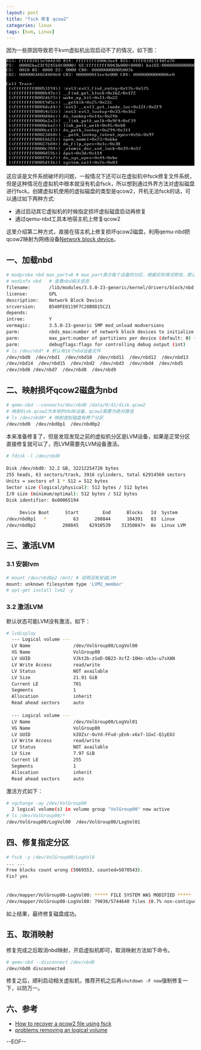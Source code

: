 ```yaml
---
layout: post
title: "fsck 修复 qcow2"
categories: linux
tags: [kvm, Linux]
---
```


因为一些原因导致若干kvm虚拟机出现启动不了的情况，如下图：


<img src="/images/boot_trouble.png">

这应该是文件系统破坏的问题，一般情况下还可以在虚拟机中fsck修复文件系统，但是这种情况在虚拟机中根本就没有机会fsck，所以想到通过外界方法对虚拟磁盘进行fsck。创建虚拟机使用的虚拟磁盘的类型是qcow2，开机无法fsck的话，可以通过如下两种方式:

* 通过启动其它虚拟机的时候指定损坏虚拟磁盘启动再修复
* 通过qemu-nbd工具本地宿主机上修复qcow2

这里介绍第二种方式，直接在宿主机上修复损坏qcow2磁盘，利用qemu-nbd把qcow2映射为网络设备[Network block device](http://en.wikipedia.org/wiki/Network_block_device)。

## 一、加载nbd

``` bash
# modprobe nbd max_part=8 # max_part表示每个设备的分区，根据实际情况修改，默认为0
# modinfo nbd   # 查看nbd相关信息
filename:       /lib/modules/3.5.0-23-generic/kernel/drivers/block/nbd.ko
license:        GPL
description:    Network Block Device
srcversion:     B540FE0119F7C28B9D15C21
depends:        
intree:         Y
vermagic:       3.5.0-23-generic SMP mod_unload modversions 
parm:           nbds_max:number of network block devices to initialize (default: 16) (int)
parm:           max_part:number of partitions per device (default: 0) (int)
parm:           debugflags:flags for controlling debug output (int)
# ls /dev/nbd* # 默认有16个nbd设备文件
/dev/nbd0  /dev/nbd1  /dev/nbd10  /dev/nbd11  /dev/nbd12  /dev/nbd13
/dev/nbd14  /dev/nbd15  /dev/nbd2  /dev/nbd3  /dev/nbd4  /dev/nbd5  
/dev/nbd6 /dev/nbd7  /dev/nbd8  /dev/nbd9
```

## 二、映射损坏qcow2磁盘为nbd

``` bash
# qemu-nbd --connect=/dev/nbd0 /data/0/41/disk.qcow2 
# 映射disk.qcow2为本地的nbd0设备，qcow2需要为绝对路径
# ls /dev/nbd0* # 映射虚拟磁盘有两个分区
/dev/nbd0  /dev/nbd0p1  /dev/nbd0p2
```

本来准备修复了，但是发现发现之前的虚拟机分区是LVM设备，如果是正常分区直接修复就可以了，而LVM需要先LVM设备激活。

``` bash
# fdisk -l /dev/nbd0

Disk /dev/nbd0: 32.2 GB, 32212254720 bytes
255 heads, 63 sectors/track, 3916 cylinders, total 62914560 sectors
Units = sectors of 1 * 512 = 512 bytes
Sector size (logical/physical): 512 bytes / 512 bytes
I/O size (minimum/optimal): 512 bytes / 512 bytes
Disk identifier: 0x00065194

     Device Boot      Start         End      Blocks   Id  System
/dev/nbd0p1   *          63      208844      104391   83  Linux
/dev/nbd0p2          208845    62910539    31350847+  8e  Linux LVM
```

## 三、激活LVM

### 3.1 安装lvm

``` bash
# mount /dev/nbd0p2 /mnt/ # 说明没有安装LVM
mount: unknown filesystem type 'LVM2_member'
# apt-get install lvm2 -y
```

### 3.2 激活LVM

默认状态可能LVM没有激活，如下：

``` bash
# lvdisplay 
  --- Logical volume ---
  LV Name                /dev/VolGroup00/LogVol00
  VG Name                VolGroup00
  LV UUID                VJkt2b-zSeD-DB23-XcfZ-1OHn-s0Ju-u7sXAN
  LV Write Access        read/write
  LV Status              NOT available
  LV Size                21.91 GiB
  Current LE             701
  Segments               1
  Allocation             inherit
  Read ahead sectors     auto
   
  --- Logical volume ---
  LV Name                /dev/VolGroup00/LogVol01
  VG Name                VolGroup00
  LV UUID                kIOZsr-0uYd-FFud-yEnk-x6x7-1GxC-Q1yEOJ
  LV Write Access        read/write
  LV Status              NOT available
  LV Size                7.97 GiB
  Current LE             255
  Segments               1
  Allocation             inherit
  Read ahead sectors     auto
```

激活方式如下：

``` bash
# vgchange -ay /dev/VolGroup00
  2 logical volume(s) in volume group "VolGroup00" now active
# ls /dev/VolGroup00/*
/dev/VolGroup00/LogVol00  /dev/VolGroup00/LogVol01
```

## 四、修复指定分区

``` bash
# fsck -y /dev/VolGroup00/LogVol0
... ...
Free blocks count wrong (5069553, counted=5070543).
Fix? yes


/dev/mapper/VolGroup00-LogVol00: ***** FILE SYSTEM WAS MODIFIED *****
/dev/mapper/VolGroup00-LogVol00: 79036/5744640 files (0.7% non-contiguous), 672049/5742592 blocks
```

如上结果，最终修复磁盘成功。

## 五、取消映射

修复完成之后取消nbd映射，开启虚拟机即可，取消映射方法如下命令。

``` bash
# qemu-nbd --disconnect /dev/nbd0
/dev/nbd0 disconnected
```

修复之后，顺利启动相关虚拟机，推荐开机之后再`shutdown -F now`强制修复一下，以防万一。

## 六、参考

* [How to recover a qcow2 file using fsck](http://www.randomhacks.co.uk/how-to-recover-fsck-a-qcow2-file/)
* [problems removing an logical volume](http://hydra.geht.net/tino/howto/linux/dm/lvm/?a=source)

--EOF--

